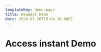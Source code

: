 ```yaml
---
templateKey: demo-page
title: Request Demo
date: 2020-01-20T15:04:10.000Z
---
```


# Access instant Demo
